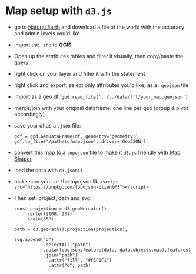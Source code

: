 # Map setup with `d3.js`

- go to [Natural Earth](https://www.naturalearthdata.com/downloads/) and download a file of the world with the accuracy and admin levels you'd like
- import the `.shp` to **QGIS**
- Open up the attributes tables and filter it visually, then copy/paste the query
- right click on your layer and filter it with the statement
- right click and export: select only attributes you'd like, as a `.geojson` file
- import as a geo df: `gpd.read_file('../../data/ffl/your_map.geojson')`
- merge/join with your original dataframe: one line per geo (group & pivot accordingly)
- save your df as a `.json` file:  

	```
	gdf = gpd.GeoDataFrame(df, geometry='geometry')
	gdf.to_file("/path/to/map.json", driver='GeoJSON')
- convert this map to a `topojson` file to make it `d3.js` friendly with [Map Shaper](https://mapshaper.org/)
- load the data with `d3.json()`
- make sure you call the topojson lib `<script src="https://unpkg.com/topojson-client@3"></script>`  
- Then set: project, path and svg:  

	```
	const projection = d3.geoMercator()
		.center([108, 23])
		.scale(650);  

	path = d3.geoPath().projection(projection);

	svg.append("g")
 	           .selectAll("path")
 	           .data(topojson.feature(data, data.objects.map).features)
 	           .join("path")
 	             .attr("fill", "#F1F1F1")
 	             .attr("d", path)
